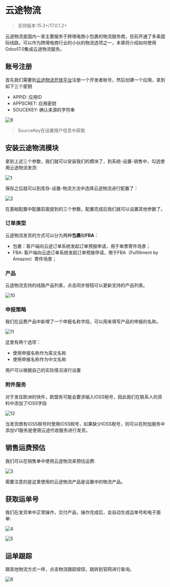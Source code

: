 # 云途物流

> 支持版本:15.3+/17.0.1.2+

云途物流是国内一家主要服务于跨境电商小包裹的物流服务商，目前开通了多条国际线路，可以作为跨境电商行业的小伙的物流选项之一，本章将介绍如何使用Odoo17.0集成云途物流服务。

## 账号注册

首先我们需要到[云途物流开放平台](https://open.yunexpress.cn/)注册一个开发者账号，然后创建一个应用，拿到如下三个密钥

* APPID: 应用ID
* APPSCRET: 应用密钥
* SOUCEKEY: 确认来源的字符串

![8](./images/yun8.png)

> SourceKey在设置用户信息中获取

## 安装云途物流模块

拿到上述三个参数，我们就可以安装我们的模块了，到系统-设置-销售中，勾选使用云途物流发货:

![1](./images/yun1.png)

保存之后就可以到库存-设置-物流方法中选择云途物流进行配置了：

![2](./images/yun2.png)

在基础配置中配置前面提到的三个参数，配置完成后我们就可以设置其他参数了。

### 订单类型

云途物流发货的方式可以分为两种**包裹**和**FBA**：

* 包裹：客户端向云途订单系统发起订单预报申请，用于单票寄件场景；
* FBA: 客户端向云途订单系统发起订单预报申请，用于FBA（Fulfillment by Amazon）寄件场景；

### 产品

云途物流支持的线路产品列表，点击同步按钮可以更新支持的产品列表。

![10](./images/yun10.png)

### 申报策略

我们在运费产品中新增了一个申报名称字段，可以用来填写产品的申报的名称。

![11](./images/yun11.png)

这里有两个选项：

* 使用申报名称作为英文名称
* 使用申报名称作为中文名称

用户可以根据自己的实际情况进行设置

### 附件服务

对于发往欧洲的快件，欧盟有可能会要求输入IOSS税号，因此我们在联系人的资料中添加了IOSS字段

![12](./images/yun12.png)

当发货商有IOSS税号时使用IOSS税号，如果缺少IOSS税号，则可以在附加服务中添加V1服务是使用云途代收服务进行发货。

## 销售运费预估

我们可以在销售单中使用云途物流来预估运费:

![3](./images/yun3.png)

需要注意的是这里使用的云途物流产品是设置中的物流产品。

## 获取运单号

我们在发货单中正常操作，交付产品，操作完成后，会自动生成运单号和电子面单:

![4](./images/yun4.png)

![5](./images/yun5.png)

## 运单跟踪

跟其他物流方式一样，点击物流跟踪按钮，跳转到官网进行查询。

![6](./images/yun7.png)